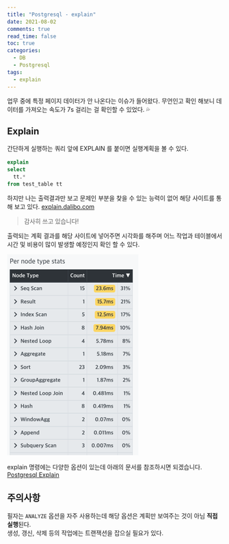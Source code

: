 ```yaml
---
title: "Postgresql - explain"
date: 2021-08-02
comments: true
read_time: false
toc: true
categories:
  - DB
  - Postgresql
tags:
  - explain
---
```


업무 중에 특정 페이지 데이터가 안 나온다는 이슈가 들어왔다. 무언인고 확인 해보니 데이터를 가져오는 속도가 7s 걸리는 걸 확인할 수 있었다. 💦  

## Explain

간단하게 실행하는 쿼리 앞에 EXPLAIN 를 붙이면 실행계획을 볼 수 있다.

```sql
explain 
select 
  tt.*
from test_table tt
```

하지만 나는 출력결과만 보고 문제인 부분을 찾을 수 있는 능력이 없어 해당 사이트를 통해 보고 있다. [explain.dalibo.com](https://explain.dalibo.com/)

> 감사히 쓰고 있습니다!

출력되는 계획 결과를 해당 사이트에 넣어주면 시각화를 해주며 어느 작업과 테이블에서 시간 및 비용이 많이 발생할 예정인지 확인 할 수 있다.

![실행결과](/assets/images/postgresql-explain-stat.png)

explain 명령에는 다양한 옵션이 있는데 아래의 문서를 참조하시면 되겠습니다.  
[Postgresql Explain](https://postgresql.kr/docs/9.6/sql-explain.html)

## 주의사항

필자는 `ANALYZE` 옵션을 자주 사용하는데 해당 옵션은 계획만 보여주는 것이 아님 **직접 실행**된다.  
생성, 갱신, 삭제 등의 작업에는 트랜잭션을 잡으실 필요가 있다.

